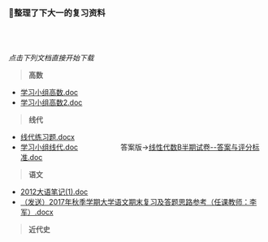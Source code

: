 ### 🙅整理了下大一的复习资料
<br><br><br>
*点击下列文档直接开始下载*
<br>
> **高数**
+ [学习小组高数.doc](https://github.com/fmw666/BCS/raw/master/doc/%E5%AD%A6%E4%B9%A0%E5%B0%8F%E7%BB%84%E9%AB%98%E6%95%B0.doc)
+ [学习小组高数2.doc](https://github.com/fmw666/BCS/raw/master/doc/%E5%AD%A6%E4%B9%A0%E5%B0%8F%E7%BB%84%E9%AB%98%E6%95%B02%E7%AD%94%E6%A1%88%E7%89%88%20.doc)
> **线代**
+ [线代练习题.docx](https://github.com/fmw666/BCS/raw/master/doc/%E7%BA%BF%E4%BB%A3%E7%BB%83%E4%B9%A0%E9%A2%98.docx)                       
+ [学习小组线代.doc](https://github.com/fmw666/BCS/raw/master/doc/%E5%AD%A6%E4%B9%A0%E5%B0%8F%E7%BB%84%E7%BA%BF%E4%BB%A3.doc)&ensp;&ensp;&ensp;&ensp;&ensp;&ensp;&ensp;&ensp;&ensp;&ensp;&ensp;&ensp;答案版->[线性代数B半期试卷--答案与评分标准.doc](https://github.com/fmw666/BCS/raw/master/doc/%E7%BA%BF%E6%80%A7%E4%BB%A3%E6%95%B0B%E5%8D%8A%E6%9C%9F%E8%AF%95%E5%8D%B7--%E7%AD%94%E6%A1%88%E4%B8%8E%E8%AF%84%E5%88%86%E6%A0%87%E5%87%86.doc)
> **语文**
+ [2012大语笔记(1).doc](https://github.com/fmw666/BCS/raw/master/doc/2012%E5%A4%A7%E8%AF%AD%E7%AC%94%E8%AE%B0(1).doc)
+ [（发送）2017年秋季学期大学语文期末复习及答题思路参考（任课教师：李军）.docx](https://github.com/fmw666/BCS/raw/master/doc/%EF%BC%88%E5%8F%91%E9%80%81%EF%BC%892017%E5%B9%B4%E7%A7%8B%E5%AD%A3%E5%AD%A6%E6%9C%9F%E5%A4%A7%E5%AD%A6%E8%AF%AD%E6%96%87%E6%9C%9F%E6%9C%AB%E5%A4%8D%E4%B9%A0%E5%8F%8A%E7%AD%94%E9%A2%98%E6%80%9D%E8%B7%AF%E5%8F%82%E8%80%83%EF%BC%88%E4%BB%BB%E8%AF%BE%E6%95%99%E5%B8%88%EF%BC%9A%E6%9D%8E%E5%86%9B%EF%BC%89.docx)

> **近代史**
